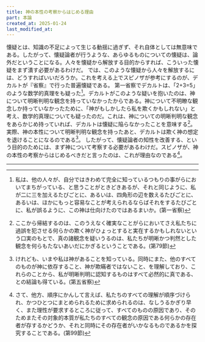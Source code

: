 ```yaml
---
title: 神の本性の考察からはじめる理由
part: 本論
created_at: 2025-01-24
last_modified_at: 
---
```


懐疑とは、知識の不足によって生じる動揺に過ぎず、それ自体としては無意味である。したがって、懐疑論者が行うような、あらゆるものについての懐疑は、論外だということになる。人々を懐疑から解放する目的からすれば、こういった懐疑をまず潰す必要があるわけだ。
では、このような懐疑から人々を解放するには、どうすればいいだろうか。これを考える上でスピノザが参考にするのが、デカルトが『省察』で行った普遍懐疑である。
第一省察でデカルトは、「2+3=5」のような数学的真理をも疑った[^ref4-1]。デカルトがこのような疑いを抱いたのは、神について明晰判明な観念を持っていなかったからである。神について不明瞭な観念しか持っていなかったために、「神がもしかしたら私を欺くかもしれない」と考え、数学的真理についても疑ったのだ。これは、神についての明晰判明な観念をあらかじめ持っていれば、デカルトは懐疑に陥らなかったことを意味する[^ref4-2]。実際、神の本性について明晰判明な観念を持ったあと、デカルトは欺く神の想定を退けることになるのである[^ref4-3]。
したがって、懐疑論者の知性を改善する、という目的のためには、まず神について考察する必要があるわけだ。スピノザが、神の本性の考察からはじめるべきだと言ったのは、これが理由なのである[^ref4-4]。

[^ref4-1]:私は、他の人々が、自分ではきわめて完全に知っているつもりの事がらにおいてまちがっている、と思うことがときどきあるが、それと同じように、私が二に三を加えるたびごとに、あるいは、四角形の辺を数えるたびごとに、あるいは、ほかにもっと容易なことが考えられるならばそれをするたびごとに、私が誤るように、この神は仕向けたのではあるまいか。(第一省察)

[^ref4-2]:ここから帰結するのは、このうえなく確実なことがらにおいてさえ私たちに過誤を犯させる何らかの欺く神がひょっとすると実在するかもしれないという口実のもとで、真の諸観念を疑いうるのは、私たちが明晰かつ判然とした観念を何らもたないあいだにかぎるということである。(第79節)

[^ref4-3]:けれども、いまや私は神があることを知っている。同時にまた、他のすべてのものが神に依存すること、神が欺瞞者ではないこと、を理解しており、これらのことから、私が明晰判明に認知するものはすべて必然的に真である、との結論も得ている。(第五省察)

[^ref4-4]:さて、他方、順序にかんして言えば、私たちのすべての理解が順序づけられ、かつひとつにまとめられるために求められるのは、なしうるかぎり早く、また理性が要求するところに従って、すべてのものの原因であり、そのためまたその対象的本質が私たちのすべての観念の原因である何らかの存在者が存するかどうか、それと同時にその存在者がいかなるものであるかを探究することである。(第99節)

---